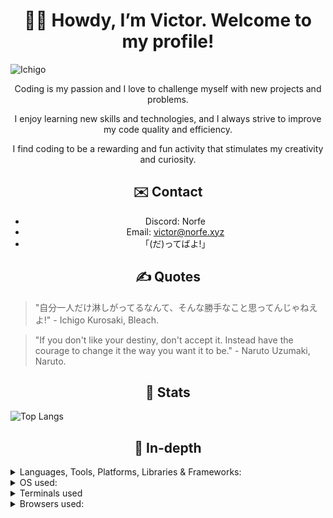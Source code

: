

<h1 align="center">👋🤠 Howdy, I’m Victor. Welcome to my profile!</h1>
 
<img src="https://i.redd.it/5qhsxz9wehky.jpg" alt="Ichigo" />

<p align="center">Coding is my passion and I love to challenge myself with new projects and problems.</p>
<p align="center">I enjoy learning new skills and technologies, and I always strive to improve my code quality and efficiency.</p>
<p align="center">I find coding to be a rewarding and fun activity that stimulates my creativity and curiosity.</p>

<h2 align="center">✉️ Contact</h2>

<ul align="center">
 <li>
  Discord: Norfe
 </li>
 <li>
 Email: <a href="mailto:victor@norfe.xyz">victor@norfe.xyz</a>
 </li>
 <li>
 「(だ)ってばよ!」
 </li>
</ul>

<h2 align="center">✍️ Quotes</h2>

> "自分一人だけ淋しがってるなんて、そんな勝手なこと思ってんじゃねえよ!" - Ichigo Kurosaki, Bleach.

> "If you don't like your destiny, don't accept it. Instead have the courage to change it the way you want it to be." - Naruto Uzumaki, Naruto.

<h2 align="center">👑 Stats </h2>

![Top Langs](https://github-readme-stats.vercel.app/api/top-langs/?username=norfe15&theme=transparent)

<h2 align="center">🔨 In-depth </h2>


<details> <summary><span>Languages, Tools, Platforms, Libraries & Frameworks: </span></summary> <p align="center"> <img src="https://img.shields.io/badge/CSS3-1572B6?style=for-the-badge&logo=css3&logoColor=white" alt="CSS" /> <img src="https://img.shields.io/badge/HTML5-E34F26?style=for-the-badge&logo=html5&logoColor=white" alt="HTML" /> <img src="https://img.shields.io/badge/JavaScript-323330?style=for-the-badge&logo=javascript&logoColor=F7DF1E" alt="JS" /> <img src="https://img.shields.io/badge/json-5E5C5C?style=for-the-badge&logo=json&logoColor=white" alt="JSON" /> <img src="https://img.shields.io/badge/PHP-777BB4?style=for-the-badge&logo=php&logoColor=white" alt="PHP" /> <img src="https://img.shields.io/badge/React-20232A?style=for-the-badge&logo=react&logoColor=61DAFB" alt="React" /> <img src="https://img.shields.io/badge/Vite-B73BFE?style=for-the-badge&logo=vite&logoColor=FFD62E" alt="Vite" /> <img src="https://img.shields.io/badge/GitHub%20Pages-222222?style=for-the-badge&logo=GitHub%20Pages&logoColor=white" alt="Pages" /> <img src="https://img.shields.io/badge/npm-CB3837?style=for-the-badge&logo=npm&logoColor=white" alt="NPM" /> <img src="https://img.shields.io/badge/Electron-2B2E3A?style=for-the-badge&logo=electron&logoColor=9FEAF9" alt="Net" /> <img src="https://img.shields.io/badge/jQuery-0769AD?style=for-the-badge&logo=jquery&logoColor=white" alt="Jquery" /> <img src="https://img.shields.io/badge/firebase-a08021?style=for-the-badge&logo=firebase&logoColor=ffcd34" alt="Firebase" /> <img src="https://img.shields.io/badge/mysql-4479A1.svg?style=for-the-badge&logo=mysql&logoColor=white" alt="MySQL" /> <img src="https://img.shields.io/badge/sqlite-%2307405e.svg?style=for-the-badge&logo=sqlite&logoColor=white" alt="SQLite" /> <img src="https://img.shields.io/badge/express.js-%23404d59.svg?style=for-the-badge&logo=express&logoColor=%2361DAFB" alt="Express.js" /> <img src="https://img.shields.io/badge/JWT-black?style=for-the-badge&logo=JSON%20web%20tokens" alt="JWT" /> <img src="https://img.shields.io/badge/MUI-%230081CB.svg?style=for-the-badge&logo=mui&logoColor=white" alt="MUI" /> <img src="https://img.shields.io/badge/Next-black?style=for-the-badge&logo=next.js&logoColor=white" alt="Next JS" /> <img src="https://img.shields.io/badge/node.js-6DA55F?style=for-the-badge&logo=node.js&logoColor=white" alt="NodeJS" /> <img src="https://img.shields.io/badge/markdown-%23000000.svg?style=for-the-badge&logo=markdown&logoColor=white" alt="Markdown" /> <img src="https://img.shields.io/badge/typescript-%23007ACC.svg?style=for-the-badge&logo=typescript&logoColor=white" alt="TypeScript" /> <img src="https://img.shields.io/badge/vercel-%23000000.svg?style=for-the-badge&logo=vercel&logoColor=white" alt="Vercel" /> </p> </details> <details> <summary><span>OS used: </span></summary> <p align="center"> <img src="https://img.shields.io/badge/Android-3DDC84?style=for-the-badge&logo=android&logoColor=white" alt="Android" /> <img src="https://img.shields.io/badge/Pop!_OS-48B9C7?style=for-the-badge&logo=Pop!_OS&logoColor=white" alt="POP" /> <img src="https://img.shields.io/badge/Windows_11-0078d4?style=for-the-badge&logo=windows-11&logoColor=white" alt="Win11" /> </p> </details> <details> <summary><span>Terminals used</span></summary> <p align="center"> <img src="https://img.shields.io/badge/windows%20terminal-4D4D4D?style=for-the-badge&logo=windows%20terminal&logoColor=white" alt="Win Terminal" /> </p> </details> <details> <summary><span>Browsers used:</span></summary> <p align="center"> <img src="https://img.shields.io/badge/Brave-FF1B2D?style=for-the-badge&logo=Brave&logoColor=white" alt="Brave" /> <img src="https://img.shields.io/badge/Microsoft_Edge-0078D7?style=for-the-badge&logo=Microsoft-edge&logoColor=white" alt="Edge" /> <img src="https://img.shields.io/badge/Firefox_Browser-FF7139?style=for-the-badge&logo=Firefox-Browser&logoColor=white" alt="Firefox" /> </p> </details>

<!---
NorthPew/NorthPew is a ✨ special ✨ repository because its `README.md` (this file) appears on your GitHub profile.
You can click the Preview link to take a look at your changes.
--->
